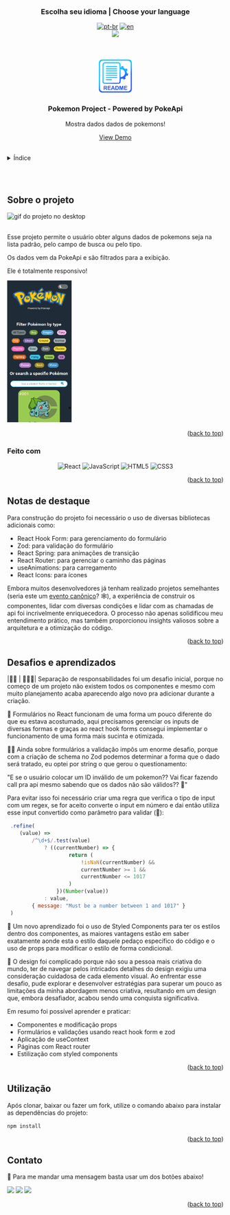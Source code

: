 ### <div align="center">Escolha seu idioma | Choose your language </div>

<div align="center">

[![pt-br](https://img.shields.io/badge/lang-pt--br-green.svg)](https://github.com/edilan-ribeiro/pokemon-project/blob/main/README.md) 
[![en](https://img.shields.io/badge/lang-en-red.svg)](https://github.com/edilan-ribeiro/pokemon-project/blob/main/README.en.md)<br>
<img src="https://user-images.githubusercontent.com/73097560/115834477-dbab4500-a447-11eb-908a-139a6edaec5c.gif">

</div>
<br>
<a name="readme-top"></a>

<br />
<div align="center">
  <a href="https://github.com/github_username/pokemon-project">
    <img src="./public/images/readme/logo.png" alt="Logo" width="80" height="80">
  </a>

<h3 align="center">Pokemon Project - Powered by PokeApi</h3>

  <p align="center">
    Mostra dados dados de pokemons!
  </p>
  
  <a href="https://pokemon-project-rho.vercel.app/">View Demo</a>
</div>

<br>

<details>
  <summary>Índice</summary>
  <ol>
    <li>
      <a href="#sobre-o-projeto">Sobre o projeto</a>
      <ul>
        <li><a href="#feito-com">Feito com</a></li>
        <li><a href="#notas-de-destaque">Notas de destaque</a></li>
        <li><a href="#desafios-e-aprendizados">Desafios e aprendizados</a></li>
        </ul>
    </li>
    <li><a href="#utilização">Utilização</a></li>
    <li><a href="#contato">Contato</a></li>
  </ol>
</details>

<br><br>
## Sobre o projeto

 <img src="./public/images/readme/desktop.gif" alt="gif do projeto no desktop" width="300" height="250">


<br>Esse projeto permite o usuário obter alguns dados de pokemons seja na lista padrão, pelo campo de busca ou pelo tipo.

Os dados vem da PokeApi e são filtrados para a exibição.

Ele é totalmente responsivo!

<img src="./public/images/readme/mobile.gif" alt="gif do projeto no celular" width="150" height="330">


<p align="right">(<a href="#readme-top">back to top</a>)</p>



### Feito com

<div align="center">

![React](https://img.shields.io/badge/react-%2320232a.svg?style=for-the-badge&logo=react&logoColor=%2361DAFB)
![JavaScript](https://img.shields.io/badge/javascript-%2320232a.svg?style=for-the-badge&logo=javascript)
![HTML5](https://img.shields.io/badge/HTML5%20-%23E34F26.svg?style=for-the-badge&logo=html5&logoColor=white)
![CSS3](https://img.shields.io/badge/CSS%20-%231572B6.svg?style=for-the-badge&logo=css3&logoColor=white)

</div>

<p align="right">(<a href="#readme-top">back to top</a>)</p>



## Notas de destaque

Para construção do projeto foi necessário o uso de diversas bibliotecas adicionais como:

- React Hook Form:  para gerenciamento do formulário
- Zod: para validação do formulário
- React Spring: para animações de transição
- React Router: para gerenciar o caminho das páginas
- useAnimations: para carregamento
- React Icons: para ícones

Embora muitos desenvolvedores já tenham realizado projetos semelhantes (seria este um <a href="https://media.tenor.com/GESYbde0oaYAAAAd/canon-event-lochan-bwefi.gif">evento canônico</a>? 🕸), a experiência de construir os componentes, lidar com diversas condições e lidar com as chamadas de api foi incrivelmente enriquecedora. O processo não apenas solidificou meu entendimento prático, mas também proporcionou insights valiosos sobre a arquitetura e a otimização do código.


<p align="right">(<a href="#readme-top">back to top</a>)</p>

## Desafios e aprendizados

|💂🏼 | 👮🏼‍♀️| Separação de responsabilidades foi um desafio inicial, porque no começo de um projeto não existem todos os componentes e mesmo com muito planejamento acaba aparecendo algo novo pra adicionar durante a criação.

📜 Formulários no React funcionam de uma forma um pouco diferente do que eu estava acostumado, aqui precisamos gerenciar os inputs de diversas formas e graças ao react hook forms consegui implementar o funcionamento de uma forma mais sucinta e otimizada.

🕵️‍♂️ Ainda sobre formulários a validação impôs um enorme desafio, porque com a criação de schema no Zod podemos determinar a forma que o dado será tratado, eu optei por string o que gerou o questionamento:

"E se o usuário colocar um ID inválido de um pokemon?? Vai ficar fazendo call pra api mesmo sabendo que os dados não são válidos?? 🤔"

Para evitar isso foi necessário criar uma regra que verifica o tipo de input com um regex, se for aceito converte o input em número e dai então utiliza esse input convertido como parâmetro para validar (🤯):
```javascript
 .refine(
	(value) =>
		/^\d+$/.test(value)
			? ((currentNumber) => {
					return (
						!isNaN(currentNumber) &&
						currentNumber >= 1 &&
						currentNumber <= 1017
					)
				})(Number(value))
			: value,
		{ message: "Must be a number between 1 and 1017" }
 )
```
 
💅 Um novo aprendizado foi o uso de Styled Components para ter os estilos dentro dos componentes, as maiores vantagens estão em saber exatamente aonde esta o estilo daquele pedaço específico do código e o uso de props para modificar o estilo de forma condicional.

🎨 O design foi complicado porque não sou a pessoa mais criativa do mundo, ter de navegar pelos intricados detalhes do design exigiu uma consideração cuidadosa de cada elemento visual. Ao enfrentar esse desafio, pude explorar e desenvolver estratégias para superar um pouco as limitações da minha abordagem menos criativa, resultando em um design que, embora desafiador, acabou sendo uma conquista significativa.


Em resumo foi possível aprender e praticar:
 - Componentes e modificação props
 - Formulários e validações usando react hook form e zod
 - Aplicação de useContext
 - Páginas com React router
 - Estilização com styled components

 <p align="right">(<a href="#readme-top">back to top</a>)</p>

## Utilização

Após clonar, baixar ou fazer um fork, utilize o comando abaixo para instalar as dependências do projeto:

```shell
npm install
```


<p align="right">(<a href="#readme-top">back to top</a>)</p>

## Contato

💌 Para me mandar uma mensagem basta usar um dos botões abaixo!<br>

  <a href = "mailto:edilanbusiness@gmail.com" target="_blank"><img src="https://img.shields.io/badge/-gmail-333333?style=flat&logo=gmail&logoColor=EA4335" height="25"></a>
  <a href="https://www.linkedin.com/in/edilan-ribeiro-santos" target="_blank"><img src="https://img.shields.io/badge/-linkedin-333333?style=flat&logo=linkedin&logoColor=0A66C2" height="25"></a> 
  <a href="https://whatsa.me/5561983769634/?t=Ol%C3%A1,%20vim%20atrav%C3%A9s%20do%20seu%20GitHub!" target="_blank">
  <img src="https://img.shields.io/badge/-whatsapp-333333?style=flat&logo=whatsapp&logoColor=25D366" height="25"></a>



<p align="right">(<a href="#readme-top">back to top</a>)</p>
